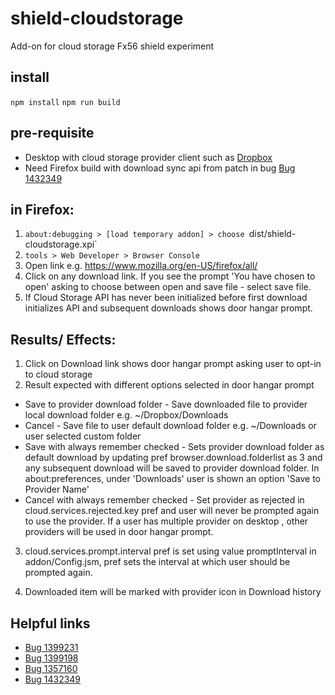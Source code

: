 # shield-cloudstorage
Add-on for cloud storage Fx56 shield experiment

## install

`npm install`
`npm run build`

## pre-requisite
- Desktop with cloud storage provider client such as [Dropbox](https://www.dropbox.com/install)
- Need Firefox build with download sync api from patch in bug [Bug 1432349](https://bugzilla.mozilla.org/show_bug.cgi?id=1432349)

## in Firefox:

1. `about:debugging > [load temporary addon] > choose `dist/shield-cloudstorage.xpi`
2. `tools > Web Developer > Browser Console`
3. Open link e.g. https://www.mozilla.org/en-US/firefox/all/
4. Click on any download link. If you see the prompt 'You have chosen to open' asking to choose between open and save file - select save file.
5. If Cloud Storage API has never been initialized before first download initializes API and subsequent downloads shows door hangar prompt.

## Results/ Effects:

1. Click on Download link shows door hangar prompt asking user to opt-in to cloud storage
2. Result expected with different options selected in door hangar prompt
* Save to provider download folder -  Save downloaded file to provider local download folder e.g. ~/Dropbox/Downloads
* Cancel - Save file to user default download folder e.g. ~/Downloads or user selected custom folder
* Save with always remember checked - Sets provider download folder as default download by updating pref browser.download.folderlist as 3 and any subsequent download will be saved to provider download folder. In about:preferences, under 'Downloads' user is shown an option 'Save to Provider Name'
* Cancel with always remember checked - Set provider as rejected in cloud.services.rejected.key  pref and user will never be prompted again to use the provider. If a user has multiple provider on desktop , other providers will be used in door hangar prompt.

3. cloud.services.prompt.interval pref is set using value promptInterval in addon/Config.jsm, pref sets the interval at which user should be prompted again.

4. Downloaded item will be marked with provider icon in Download history

## Helpful links
* [Bug 1399231](https://bugzilla.mozilla.org/show_bug.cgi?id=1399231)
* [Bug 1399198](https://bugzilla.mozilla.org/show_bug.cgi?id=1399198)
* [Bug 1357160](https://bugzilla.mozilla.org/show_bug.cgi?id=1357160)
* [Bug 1432349](https://bugzilla.mozilla.org/show_bug.cgi?id=1432349)
